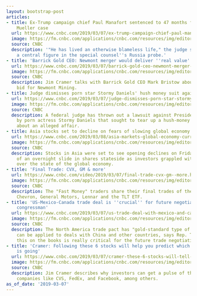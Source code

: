 ```yaml
---
layout: bootstrap-post
articles:
- title: Ex-Trump campaign chief Paul Manafort sentenced to 47 months for fraud in
    Mueller case
  url: https://www.cnbc.com/2019/03/07/ex-trump-campaign-chief-paul-manafort-sentenced-to-47-months-for-fraud-in-mueller-case.html
  image: https://fm.cnbc.com/applications/cnbc.com/resources/img/editorial/2018/07/12/105326378-1531413014749paulmanafort.1910x1000.jpg
  source: CNBC
  description: '"He has lived an otherwise blameless life," the judge said of Manafort,
    a central figure in the special counsel''s Russia probe.'
- title: 'Barrick Gold CEO: Newmont merger would deliver ''real value'' in Nevada'
  url: https://www.cnbc.com/2019/03/07/barrick-gold-ceo-newmont-merger-would-deliver-real-value-in-nevada.html
  image: https://fm.cnbc.com/applications/cnbc.com/resources/img/editorial/2019/03/07/105781398-1551998235720gettyimages-1013686728.1910x1000.jpeg
  source: CNBC
  description: Jim Cramer talks with Barrick Gold CEO Mark Bristow about his company's
    bid for Newmont Mining.
- title: Judge dismisses porn star Stormy Daniels' hush money suit against Trump
  url: https://www.cnbc.com/2019/03/07/judge-dismisses-porn-star-stormy-daniels-hush-money-suit-against-trump.html
  image: https://fm.cnbc.com/applications/cnbc.com/resources/img/editorial/2019/03/06/105778653-1551905664932rtx6py6k.1910x1000.jpg
  source: CNBC
  description: A federal judge has thrown out a lawsuit against President Donald Trump
    by porn actress Stormy Daniels that sought to tear up a hush-money settlement
    about an alleged affair.
- title: Asia stocks set to decline on fears of slowing global economy
  url: https://www.cnbc.com/2019/03/08/asia-markets-global-economy-currencies-in-focus.html
  image: https://fm.cnbc.com/applications/cnbc.com/resources/img/editorial/2018/08/31/105425870-1535670178953gettyimages-1025189460.1910x1000.jpeg
  source: CNBC
  description: Stocks in Asia were set to see opening declines on Friday on the back
    of an overnight slide in shares stateside as investors grappled with fresh concerns
    over the state of the global economy.
- title: 'Final Trade: CVX, GM & more'
  url: https://www.cnbc.com/video/2019/03/07/final-trade-cvx-gm--more.html
  image: https://fm.cnbc.com/applications/cnbc.com/resources/img/editorial/2019/03/07/105781436-15520004655ED3-FM-FINALTRADE-030719.600x400.jpg
  source: CNBC
  description: The "Fast Money" traders share their final trades of the day including
    Chevron, General Motors, Lennar and the TLT ETF.
- title: 'US-Mexico-Canada trade deal is ''crucial'' for future negotiations: GOP
    congressman'
  url: https://www.cnbc.com/2019/03/07/us-trade-deal-with-mexico-and-canada-is-crucial-says-rep-tom-reed.html
  image: https://fm.cnbc.com/applications/cnbc.com/resources/img/editorial/2018/08/21/105408519-1534869646900gettyimages-854755210.1910x1000.jpeg
  source: CNBC
  description: The North America trade pact has "gold-standard type of language" that
    can be applied to deals with China and other countries, says Rep. Tom Reed. "Getting
    this on the books is really critical for the future trade negotiations for America."
- title: 'Cramer: Following these 6 stocks will help you predict which way the market
    is going'
  url: https://www.cnbc.com/2019/03/07/cramer-these-6-stocks-will-tell-you-where-the-market-will-go-next.html
  image: https://fm.cnbc.com/applications/cnbc.com/resources/img/editorial/2019/03/07/105781397-1551998126304gettyimages-973343756.1910x1000.jpeg
  source: CNBC
  description: Jim Cramer describes why investors can get a pulse of the market tracking
    companies like CVS, FedEx, and Facebook, among others.
as_of_date: '2019-03-07'
---
```



